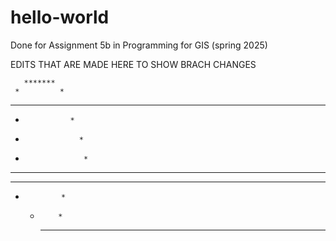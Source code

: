 # hello-world
Done for Assignment 5b in Programming for GIS (spring 2025)


EDITS THAT ARE MADE HERE TO SHOW BRACH CHANGES

       *******       
     *         *     
   *   *     *   *   
  *               *  
 *                 * 
 *                  * 
 *    *       *    * 
  *      ***      *  
   *             *   
     *         *     
        *****       
